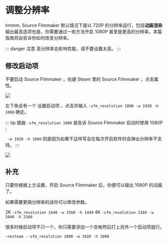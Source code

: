 # 调整分辨率

hmmm, Source Filmmaker 默认情况下是以 720P 的分辨率运行，包括**动画渲染**输出最高选项也是，你需要通过一些方法开启 1080P 甚至是更高的分辨率，本篇指南将会告诉你如何改变分辨率。

::: danger 注意
高分辨率会影响性能，请不要设置太高。
::: 

## 修改启动项

不要启动 Source Filmmaker ，右键 Steam 里的 Source Filmmaker ，点击属性。

![](https://ae01.alicdn.com/kf/HTB1dHejTZbpK1RjSZFyq6x_qFXam.jpg)

左下角会有一个 设置启动项 ，点击并输入 `-sfm_resolution 1080 -w 1920 -h 1080` 确定。

::: tip 插曲
`-sfm_resolution 1080` 是告诉 Source Filmmaker 启动时使用 1080P ;

` -w 1920 -h 1080` 则是因为如果不这样写会在每次开启软件时会弹出分辨率不支持。
:::

![](https://ae01.alicdn.com/kf/HTB1OnmfT3HqK1RjSZFgq6y7JXXap.jpg)

## 补充

只要你根据上方设置，开启 Source Filmmaker 后，你便可以输出 1080P 的动画了。

如果需要更搞分辨率的话你可以修改参数。

2K `-sfm_resolution 1440 -w 2560 -h 1440` 4K `-sfm_resolution 2160 -w 3840 -h 2160` 

很多时候启动项不只一个，你只需要添加一个空格然后打上另外一个启动项就行。

`-nosteam --sfm_resolution 1080 -w 1920 -h 1080`